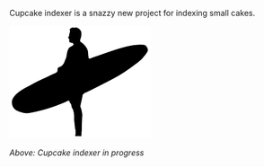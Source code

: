 Cupcake indexer is a snazzy new project for indexing small cakes.

![Screenshot](img/favicon.ico)

*Above: Cupcake indexer in progress*
